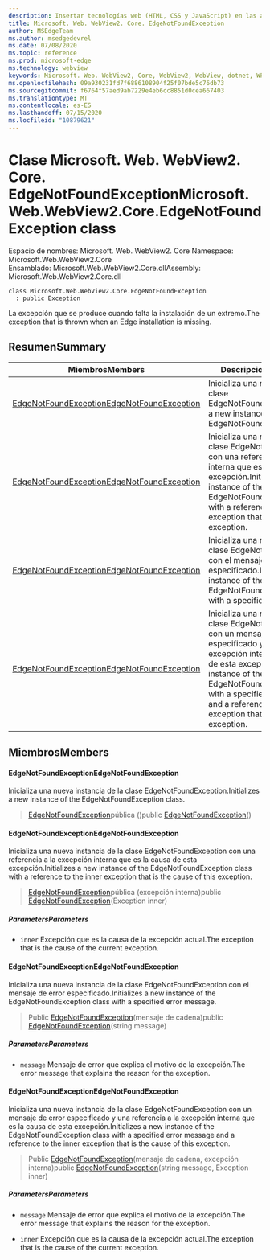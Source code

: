 ```yaml
---
description: Insertar tecnologías web (HTML, CSS y JavaScript) en las aplicaciones nativas con el control Microsoft Edge WebView2
title: Microsoft. Web. WebView2. Core. EdgeNotFoundException
author: MSEdgeTeam
ms.author: msedgedevrel
ms.date: 07/08/2020
ms.topic: reference
ms.prod: microsoft-edge
ms.technology: webview
keywords: Microsoft. Web. WebView2, Core, WebView2, WebView, dotnet, WPF, WinForms, App, Edge, CoreWebView2, CoreWebView2Controller, control de explorador, Edge HTML, Microsoft. Web. WebView2. Core. EdgeNotFoundException
ms.openlocfilehash: 09a930231fd7f6886108904f25f07bde5c76db73
ms.sourcegitcommit: f6764f57aed9ab7229e4eb6cc8851d0cea667403
ms.translationtype: MT
ms.contentlocale: es-ES
ms.lasthandoff: 07/15/2020
ms.locfileid: "10879621"
---
```

# <span data-ttu-id="4544a-104">Clase Microsoft. Web. WebView2. Core. EdgeNotFoundException</span><span class="sxs-lookup"><span data-stu-id="4544a-104">Microsoft.Web.WebView2.Core.EdgeNotFoundException class</span></span> 

<span data-ttu-id="4544a-105">Espacio de nombres: Microsoft. Web. WebView2. Core </span><span class="sxs-lookup"><span data-stu-id="4544a-105">Namespace: Microsoft.Web.WebView2.Core</span></span>\
<span data-ttu-id="4544a-106">Ensamblado: Microsoft.Web.WebView2.Core.dll</span><span class="sxs-lookup"><span data-stu-id="4544a-106">Assembly: Microsoft.Web.WebView2.Core.dll</span></span>

```
class Microsoft.Web.WebView2.Core.EdgeNotFoundException
  : public Exception
```

<span data-ttu-id="4544a-107">La excepción que se produce cuando falta la instalación de un extremo.</span><span class="sxs-lookup"><span data-stu-id="4544a-107">The exception that is thrown when an Edge installation is missing.</span></span>

## <span data-ttu-id="4544a-108">Resumen</span><span class="sxs-lookup"><span data-stu-id="4544a-108">Summary</span></span>

 <span data-ttu-id="4544a-109">Miembros</span><span class="sxs-lookup"><span data-stu-id="4544a-109">Members</span></span>                        | <span data-ttu-id="4544a-110">Descripciones</span><span class="sxs-lookup"><span data-stu-id="4544a-110">Descriptions</span></span>
--------------------------------|---------------------------------------------
[<span data-ttu-id="4544a-111">EdgeNotFoundException</span><span class="sxs-lookup"><span data-stu-id="4544a-111">EdgeNotFoundException</span></span>](#edgenotfoundexception) | <span data-ttu-id="4544a-112">Inicializa una nueva instancia de la clase EdgeNotFoundException.</span><span class="sxs-lookup"><span data-stu-id="4544a-112">Initializes a new instance of the EdgeNotFoundException class.</span></span>
[<span data-ttu-id="4544a-113">EdgeNotFoundException</span><span class="sxs-lookup"><span data-stu-id="4544a-113">EdgeNotFoundException</span></span>](#edgenotfoundexception) | <span data-ttu-id="4544a-114">Inicializa una nueva instancia de la clase EdgeNotFoundException con una referencia a la excepción interna que es la causa de esta excepción.</span><span class="sxs-lookup"><span data-stu-id="4544a-114">Initializes a new instance of the EdgeNotFoundException class with a reference to the inner exception that is the cause of this exception.</span></span>
[<span data-ttu-id="4544a-115">EdgeNotFoundException</span><span class="sxs-lookup"><span data-stu-id="4544a-115">EdgeNotFoundException</span></span>](#edgenotfoundexception) | <span data-ttu-id="4544a-116">Inicializa una nueva instancia de la clase EdgeNotFoundException con el mensaje de error especificado.</span><span class="sxs-lookup"><span data-stu-id="4544a-116">Initializes a new instance of the EdgeNotFoundException class with a specified error message.</span></span>
[<span data-ttu-id="4544a-117">EdgeNotFoundException</span><span class="sxs-lookup"><span data-stu-id="4544a-117">EdgeNotFoundException</span></span>](#edgenotfoundexception) | <span data-ttu-id="4544a-118">Inicializa una nueva instancia de la clase EdgeNotFoundException con un mensaje de error especificado y una referencia a la excepción interna que es la causa de esta excepción.</span><span class="sxs-lookup"><span data-stu-id="4544a-118">Initializes a new instance of the EdgeNotFoundException class with a specified error message and a reference to the inner exception that is the cause of this exception.</span></span>

## <span data-ttu-id="4544a-119">Miembros</span><span class="sxs-lookup"><span data-stu-id="4544a-119">Members</span></span>

#### <span data-ttu-id="4544a-120">EdgeNotFoundException</span><span class="sxs-lookup"><span data-stu-id="4544a-120">EdgeNotFoundException</span></span> 

<span data-ttu-id="4544a-121">Inicializa una nueva instancia de la clase EdgeNotFoundException.</span><span class="sxs-lookup"><span data-stu-id="4544a-121">Initializes a new instance of the EdgeNotFoundException class.</span></span>

> <span data-ttu-id="4544a-122">[EdgeNotFoundException](#edgenotfoundexception)pública ()</span><span class="sxs-lookup"><span data-stu-id="4544a-122">public [EdgeNotFoundException](#edgenotfoundexception)()</span></span>

#### <span data-ttu-id="4544a-123">EdgeNotFoundException</span><span class="sxs-lookup"><span data-stu-id="4544a-123">EdgeNotFoundException</span></span> 

<span data-ttu-id="4544a-124">Inicializa una nueva instancia de la clase EdgeNotFoundException con una referencia a la excepción interna que es la causa de esta excepción.</span><span class="sxs-lookup"><span data-stu-id="4544a-124">Initializes a new instance of the EdgeNotFoundException class with a reference to the inner exception that is the cause of this exception.</span></span>

> <span data-ttu-id="4544a-125">[EdgeNotFoundException](#edgenotfoundexception)pública (excepción interna)</span><span class="sxs-lookup"><span data-stu-id="4544a-125">public [EdgeNotFoundException](#edgenotfoundexception)(Exception inner)</span></span>

##### <span data-ttu-id="4544a-126">Parameters</span><span class="sxs-lookup"><span data-stu-id="4544a-126">Parameters</span></span>
* `inner` <span data-ttu-id="4544a-127">Excepción que es la causa de la excepción actual.</span><span class="sxs-lookup"><span data-stu-id="4544a-127">The exception that is the cause of the current exception.</span></span>

#### <span data-ttu-id="4544a-128">EdgeNotFoundException</span><span class="sxs-lookup"><span data-stu-id="4544a-128">EdgeNotFoundException</span></span> 

<span data-ttu-id="4544a-129">Inicializa una nueva instancia de la clase EdgeNotFoundException con el mensaje de error especificado.</span><span class="sxs-lookup"><span data-stu-id="4544a-129">Initializes a new instance of the EdgeNotFoundException class with a specified error message.</span></span>

> <span data-ttu-id="4544a-130">Public [EdgeNotFoundException](#edgenotfoundexception)(mensaje de cadena)</span><span class="sxs-lookup"><span data-stu-id="4544a-130">public [EdgeNotFoundException](#edgenotfoundexception)(string message)</span></span>

##### <span data-ttu-id="4544a-131">Parameters</span><span class="sxs-lookup"><span data-stu-id="4544a-131">Parameters</span></span>
* `message` <span data-ttu-id="4544a-132">Mensaje de error que explica el motivo de la excepción.</span><span class="sxs-lookup"><span data-stu-id="4544a-132">The error message that explains the reason for the exception.</span></span>

#### <span data-ttu-id="4544a-133">EdgeNotFoundException</span><span class="sxs-lookup"><span data-stu-id="4544a-133">EdgeNotFoundException</span></span> 

<span data-ttu-id="4544a-134">Inicializa una nueva instancia de la clase EdgeNotFoundException con un mensaje de error especificado y una referencia a la excepción interna que es la causa de esta excepción.</span><span class="sxs-lookup"><span data-stu-id="4544a-134">Initializes a new instance of the EdgeNotFoundException class with a specified error message and a reference to the inner exception that is the cause of this exception.</span></span>

> <span data-ttu-id="4544a-135">Public [EdgeNotFoundException](#edgenotfoundexception)(mensaje de cadena, excepción interna)</span><span class="sxs-lookup"><span data-stu-id="4544a-135">public [EdgeNotFoundException](#edgenotfoundexception)(string message, Exception inner)</span></span>

##### <span data-ttu-id="4544a-136">Parameters</span><span class="sxs-lookup"><span data-stu-id="4544a-136">Parameters</span></span>
* `message` <span data-ttu-id="4544a-137">Mensaje de error que explica el motivo de la excepción.</span><span class="sxs-lookup"><span data-stu-id="4544a-137">The error message that explains the reason for the exception.</span></span> 

* `inner` <span data-ttu-id="4544a-138">Excepción que es la causa de la excepción actual.</span><span class="sxs-lookup"><span data-stu-id="4544a-138">The exception that is the cause of the current exception.</span></span>

